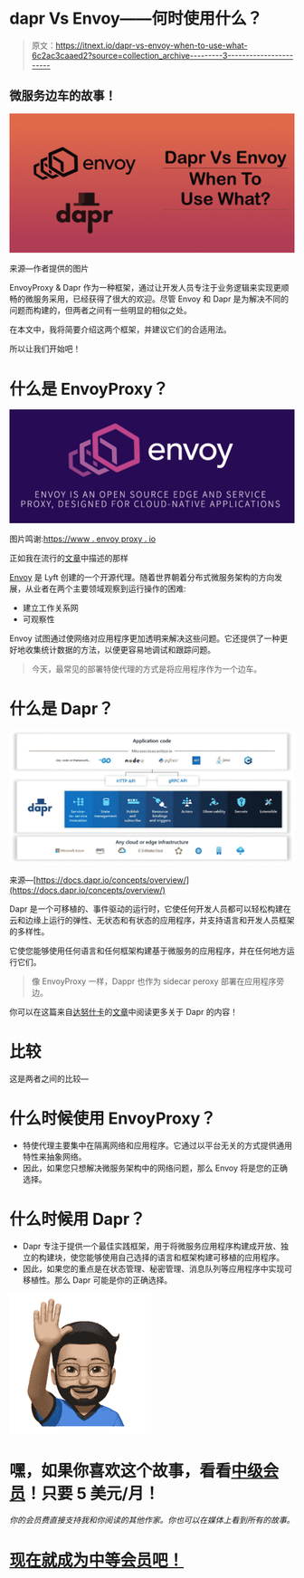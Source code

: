 # dapr Vs Envoy——何时使用什么？

> 原文：<https://itnext.io/dapr-vs-envoy-when-to-use-what-6c2ac3caaed2?source=collection_archive---------3----------------------->

## 微服务边车的故事！

![](img/f3887059b262927c2afb3f24feb67e47.png)

来源—作者提供的图片

EnvoyProxy & Dapr 作为一种框架，通过让开发人员专注于业务逻辑来实现更顺畅的微服务采用，已经获得了很大的欢迎。尽管 Envoy 和 Dapr 是为解决不同的问题而构建的，但两者之间有一些明显的相似之处。

在本文中，我将简要介绍这两个框架，并建议它们的合适用法。

所以让我们开始吧！

# 什么是 EnvoyProxy？

![](img/8e0f0bcc5d021c6bb0aede38933b0036.png)

图片鸣谢:[https://www . envoy proxy . io](https://www.envoyproxy.io/)

正如我在流行的[文章](https://betterprogramming.pub/using-envoy-proxy-to-improve-reliability-security-and-observability-of-microservices-85032e08d3f4)中描述的那样

[Envoy](https://www.envoyproxy.io/) 是 Lyft 创建的一个开源代理。随着世界朝着分布式微服务架构的方向发展，从业者在两个主要领域观察到运行操作的困难:

*   建立工作关系网
*   可观察性

Envoy 试图通过使网络对应用程序更加透明来解决这些问题。它还提供了一种更好地收集统计数据的方法，以便更容易地调试和跟踪问题。

> 今天，最常见的部署特使代理的方式是将应用程序作为一个边车。

# 什么是 Dapr？

![](img/c40ca0a14d9669b4e536d71deee8a6ff.png)

来源—[https://docs.dapr.io/concepts/overview/](https://docs.dapr.io/concepts/overview/)

Dapr 是一个可移植的、事件驱动的运行时，它使任何开发人员都可以轻松构建在云和边缘上运行的弹性、无状态和有状态的应用程序，并支持语言和开发人员框架的多样性。

它使您能够使用任何语言和任何框架构建基于微服务的应用程序，并在任何地方运行它们。

> 像 EnvoyProxy 一样，Dappr 也作为 sidecar peroxy 部署在应用程序旁边。

你可以在这篇来自[达努什卡](https://medium.com/u/a927ff67ee5?source=post_page-----6c2ac3caaed2--------------------------------)的[文章](https://medium.com/event-driven-utopia/5-reasons-why-you-should-use-microsoft-dapr-to-build-event-driven-microservices-cb2202c579a0)中阅读更多关于 Dapr 的内容！

# 比较

这是两者之间的比较—

# 什么时候使用 EnvoyProxy？

*   特使代理主要集中在隔离网络和应用程序。它通过以平台无关的方式提供通用特性来抽象网络。
*   因此，如果您只想解决微服务架构中的网络问题，那么 Envoy 将是您的正确选择。

# 什么时候用 Dapr？

*   Dapr 专注于提供一个最佳实践框架，用于将微服务应用程序构建成开放、独立的构建块，使您能够使用自己选择的语言和框架构建可移植的应用程序。
*   因此，如果您的重点是在状态管理、秘密管理、消息队列等应用程序中实现可移植性。那么 Dapr 可能是你的正确选择。

![](img/64a2546edbb5618e7247e3632f1ce40a.png)

# 嘿，如果你喜欢这个故事，看看[中级会员](https://deshpandetanmay.medium.com/membership)！只要 5 美元/月！

*你的会员费直接支持我和你阅读的其他作家。你也可以在媒体上看到所有的故事。*

# [现在就成为中等会员吧！](https://deshpandetanmay.medium.com/membership)